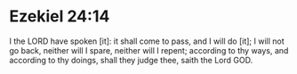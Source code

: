 # Ezekiel 24:14

I the LORD have spoken [it]: it shall come to pass, and I will do [it]; I will not go back, neither will I spare, neither will I repent; according to thy ways, and according to thy doings, shall they judge thee, saith the Lord GOD.